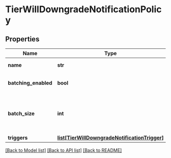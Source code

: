 # TierWillDowngradeNotificationPolicy

## Properties
Name | Type | Description | Notes
------------ | ------------- | ------------- | -------------
**name** | **str** | The name of the notification. | 
**batching_enabled** | **bool** | Indicates whether batching is activated. | [optional] [default to True]
**batch_size** | **int** | The required size of each batch of data. This value applies only when &#x60;batchingEnabled&#x60; is &#x60;true&#x60;. | [optional] 
**triggers** | [**list[TierWillDowngradeNotificationTrigger]**](TierWillDowngradeNotificationTrigger.md) |  | 

[[Back to Model list]](../README.md#documentation-for-models) [[Back to API list]](../README.md#documentation-for-api-endpoints) [[Back to README]](../README.md)


